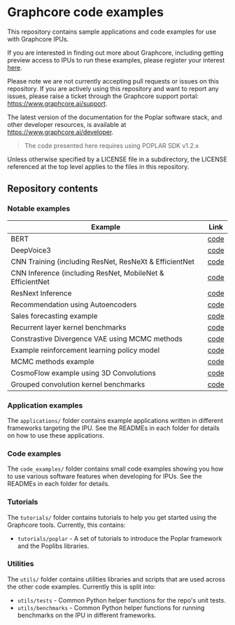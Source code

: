 # Graphcore code examples

This repository contains sample applications and code examples for use with
Graphcore IPUs.

If you are interested in finding out more about Graphcore, including
getting preview access to IPUs to run these examples, please register
your interest [here](https://www.graphcore.ai/product_info).

Please note we are not currently accepting pull requests or issues on this
repository. If you are actively using this repository and want to report any issues, please raise a ticket through the Graphcore support portal: https://www.graphcore.ai/support.

The latest version of the documentation for the Poplar software stack, and other developer resources, is available at https://www.graphcore.ai/developer.

>  The code presented here requires using POPLAR SDK v1.2.x

Unless otherwise specified by a LICENSE file in a subdirectory, the LICENSE referenced at the top level applies to the files in this repository.

## Repository contents

### Notable examples

| Example | Link |
| ------- | ---- |
| BERT | [code](applications/popart/bert) |
| DeepVoice3 | [code](applications/popart/deep_voice) |
| CNN Training (including ResNet, ResNeXt & EfficientNet | [code](applications/tensorflow/cnns/training) |
| CNN Inference (including ResNet, MobileNet & EfficientNet | [code](applications/tensorflow/cnns/inference) |
| ResNext Inference | [code](applications/popart/resnext_inference) |
| Recommendation using Autoencoders | [code](applications/tensorflow/autoencoder) |
| Sales forecasting example | [code](applications/tensorflow/sales_forecasting) |
| Recurrent layer kernel benchmarks | [code](code_examples/tensorflow/kernel_benchmarks) |
| Constrastive Divergence VAE using MCMC methods | [code](applications/tensorflow/contrastive_divergence_vae) |
| Example reinforcement learning policy model | [code](applications/tensorflow/reinforcement_learning) |
| MCMC methods example | [code](code_examples/tensorflow/mcmc) |
| CosmoFlow example using 3D Convolutions | [code](code_examples/tensorflow/cosmoflow) |
| Grouped convolution kernel benchmarks | [code](code_examples/tensorflow/kernel_benchmarks) |

### Application examples

The `applications/` folder contains example applications written in different frameworks targeting the IPU. See the READMEs in each folder for details on how to use these applications.

### Code examples

The `code_examples/` folder contains small code examples showing you how to use various software features when developing for IPUs. See the READMEs in each folder for details.

### Tutorials

The `tutorials/` folder contains tutorials to help you get started using the Graphcore tools. Currently, this contains:

* `tutorials/poplar` - A set of tutorials to introduce the Poplar framework and the Poplibs libraries.

### Utilities

The `utils/` folder contains utilities libraries and scripts that are used across the other code examples. Currently this is split into:

* `utils/tests` - Common Python helper functions for the repo's unit tests.
* `utils/benchmarks` - Common Python helper functions for running benchmarks on the IPU in different frameworks.

